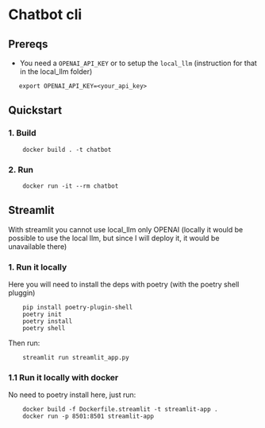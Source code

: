 # Chatbot cli

## Prereqs
 - You need a `OPENAI_API_KEY` or to setup the `local_llm` (instruction for that in the local_llm folder)
 ```
    export OPENAI_API_KEY=<your_api_key>
 ```

## Quickstart

### 1. Build
```
    docker build . -t chatbot
```

### 2. Run
```
    docker run -it --rm chatbot
```

## Streamlit

With streamlit you cannot use local_llm only OPENAI (locally it would be possible to use the local llm, but since I will deploy it, it would be unavailable there)

### 1. Run it locally
Here you will need to install the deps with poetry (with the poetry shell pluggin)
```
    pip install poetry-plugin-shell
    poetry init
    poetry install
    poetry shell 
```
Then run:
```
    streamlit run streamlit_app.py
```

### 1.1 Run it locally with docker
No need to poetry install here, just run:
```
    docker build -f Dockerfile.streamlit -t streamlit-app .
    docker run -p 8501:8501 streamlit-app
```